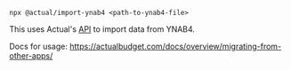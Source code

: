
```
npx @actual/import-ynab4 <path-to-ynab4-file>
```

This uses Actual's [API](https://github.com/actualbudget/node-api) to import data from YNAB4.

Docs for usage: https://actualbudget.com/docs/overview/migrating-from-other-apps/
